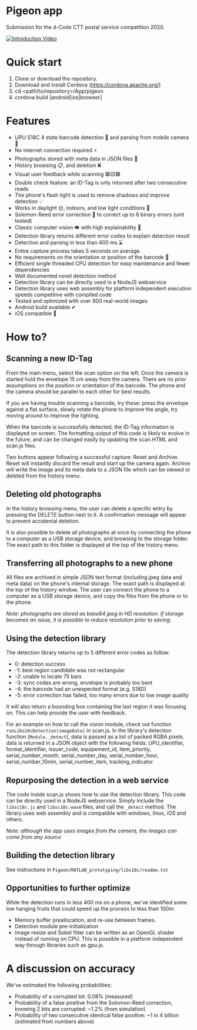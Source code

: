 # Pigeon app

Submission for the d-Code CTT postal service competition 2020.

[![Introduction Video](https://img.youtube.com/vi/JVCmVBui2V4/0.jpg)](https://www.youtube.com/watch?v=JVCmVBui2V4)


# Quick start

1. Clone or download the repository.
2. Download and install Cordova (https://cordova.apache.org/)
3. cd <path/to/repository>/App/pigeon
4. cordova build [android|ios|browser]

# Features 

 * UPU S18C 4 state barcode detection 🔎 and parsing from mobile camera 📸
 * No internet connection required ⚡
 * Photographs stored with meta data in JSON files 💾
 * History browsing 📋, and deletion ❌
 * Visual user feedback while scanning 🟥🟨🟩
 * Double check feature: an ID-Tag is only returned after two consecutive reads
 * The phone's flash light is used to remove shadows and improve detection 💡
 * Works in daylight 🌞, indoors, and low light conditions 🌙
 * Solomon-Reed error correction 🚫 to correct up to 6 binary errors (unit tested)
 * Classic computer vision 👁 with high explainability 🧠
 * Detection library returns different error codes to explain detection result
 * Detection and parsing in less than 400 ms ⌛
 * Entire capture process takes 5 seconds on average.
 * No requirements on the orientation or position of the barcode 🔄 
 * Efficient single threaded CPU detection for easy maintenance and fewer dependencies
 * Well documented novel detection method
 * Detection library can be directly used in a NodeJS webservice
 * Detection library uses web assembly for platform independent execution speeds competitive with compiled code
 * Tested and optimized with over 900 real-world images
 * Android build available ✔
 * iOS compatible 🍎

# How to?

## Scanning a new ID-Tag

From the main menu, select the scan option on the left. Once the camera is started hold the envelope 15 cm away from the camera. There are no prior assumptions on the position or orientation of the barcode. The phone and the camera should be parallel to each other for best results.

If you are having trouble scanning a barcode, try these: press the envelope against a flat surface, slowly rotate the phone to improve the angle, try moving around to improve the lighting.

When the barcode is successfully detected, the ID-Tag information is displayed on screen. The formatting output of this code is likely to evolve in the future, and can be changed easily by updating the scan.HTML and scan.js files.

Two buttons appear following a successful capture: Reset and Archive. Reset will instantly discard the result and start up the camera again. Archive will write the image and its meta data to a JSON file which can be viewed or deleted from the history menu.

## Deleting old photographs

In the history browsing menu, the user can delete a specific entry by pressing the DELETE button next to it. A confirmation message will appear to prevent accidental deletion.

It is also possible to delete all photographs at once by connecting the phone to a computer as a USB storage device, and browsing to the storage folder. The exact path to this folder is displayed at the top of the history menu.

## Transferring all photographs to a new phone

All files are archived in simple JSON text format (including jpeg data and meta data) on the phone's internal storage. The exact path is displayed at the top of the history window. The user can connect the phone to a computer as a USB storage device, and copy the files from the phone or to the phone.

_Note: photographs are stored as base64 jpeg in HD resolution. If storage becomes an issue, it is possible to reduce resolution prior to saving_.

## Using the detection library

The detection library returns up to 5 different error codes as follow:

 * 0: detection success
 * -1: best region candidate was not rectangular
 * -2: unable to locate 75 bars
 * -3: sync codes are wrong, envelope is probably too bent
 * -4: the barcode had an unexpected format (e.g. S18D)
 * -5: error correction has failed, too many errors due to low image quality
 
It will also return a bounding box containing the last region it was focusing on. This can help provide the user with feedback.

 For an example on how to call the vision module, check out function `runLibs18cDetection(imageData)` in scan.js. In the library's detection function (`Module._detect`), data is passed as a list of packed RGBA pixels. data is returned in a JSON object with the following fields: UPU\_identifier, format\_identifier, issuer\_code, equipement\_id, item\_priority, serial\_number\_month, serial\_number\_day, serial\_number\_hour, serial\_number\_10min, serial\_number\_item, tracking\_indicator
 
## Repurposing the detection in a web service
 
The code inside scan.js shows how to use the detection library. This code can be directly used in a NodeJS webservice. Simply include the 
`libsc18c.js` and `libsc18c.wasm` files, and call the `_detect` method. The library uses web assembly and is compatible with windows, linux, iOS and others.

_Note: although the app uses images from the camera, the images can come from any source_

## Building the detection library

See instructions in `Pigeon/MATLAB_prototyping/libs18c/readme.txt`


## Opportunities to further optimize

While the detection runs in less 400 ms on a phone, we've identified some low hanging fruits that could speed up the process to less than 100m:
 * Memory buffer preallocation, and re-use between frames.
 * Detection module pre-initialization
 * Image resize and Sobel filter can be written as an OpenGL shader instead of running on CPU. This is possible in a platform independent way through libraries such as gpu.js.
 
# A discussion on accuracy

We've estimated the following probabilities:
 * Probability of a corrupted bit: 0.08% (measured)
 * Probability of a false positive from the Solomon-Reed correction, knowing 2 bits are corrupted: ~1.2% (from simulation)
 * Probability of two consecutive identical false positive: ~1 in 4 billion (estimated from numbers above)
 
 
